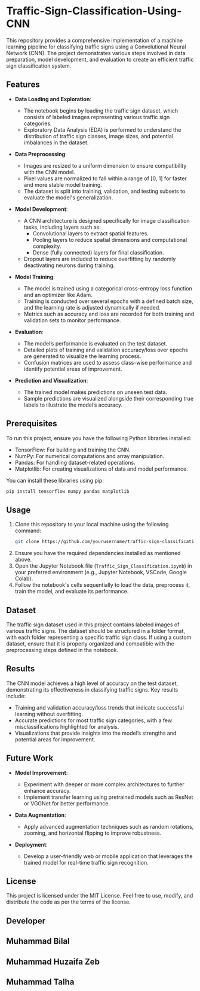 # Traffic-Sign-Classification-Using-CNN

This repository provides a comprehensive implementation of a machine learning pipeline for classifying traffic signs using a Convolutional Neural Network (CNN). The project demonstrates various steps involved in data preparation, model development, and evaluation to create an efficient traffic sign classification system. 

## Features
- **Data Loading and Exploration**:
  - The notebook begins by loading the traffic sign dataset, which consists of labeled images representing various traffic sign categories.
  - Exploratory Data Analysis (EDA) is performed to understand the distribution of traffic sign classes, image sizes, and potential imbalances in the dataset.

- **Data Preprocessing**:
  - Images are resized to a uniform dimension to ensure compatibility with the CNN model.
  - Pixel values are normalized to fall within a range of [0, 1] for faster and more stable model training.
  - The dataset is split into training, validation, and testing subsets to evaluate the model's generalization.

- **Model Development**:
  - A CNN architecture is designed specifically for image classification tasks, including layers such as:
    - Convolutional layers to extract spatial features.
    - Pooling layers to reduce spatial dimensions and computational complexity.
    - Dense (fully connected) layers for final classification.
  - Dropout layers are included to reduce overfitting by randomly deactivating neurons during training.

- **Model Training**:
  - The model is trained using a categorical cross-entropy loss function and an optimizer like Adam.
  - Training is conducted over several epochs with a defined batch size, and the learning rate is adjusted dynamically if needed.
  - Metrics such as accuracy and loss are recorded for both training and validation sets to monitor performance.

- **Evaluation**:
  - The model’s performance is evaluated on the test dataset.
  - Detailed plots of training and validation accuracy/loss over epochs are generated to visualize the learning process.
  - Confusion matrices are used to assess class-wise performance and identify potential areas of improvement.

- **Prediction and Visualization**:
  - The trained model makes predictions on unseen test data.
  - Sample predictions are visualized alongside their corresponding true labels to illustrate the model’s accuracy.

## Prerequisites
To run this project, ensure you have the following Python libraries installed:
- TensorFlow: For building and training the CNN.
- NumPy: For numerical computations and array manipulation.
- Pandas: For handling dataset-related operations.
- Matplotlib: For creating visualizations of data and model performance.

You can install these libraries using pip:
```bash
pip install tensorflow numpy pandas matplotlib
```

## Usage
1. Clone this repository to your local machine using the following command:
   ```bash
   git clone https://github.com/yourusername/traffic-sign-classification.git
   ```
2. Ensure you have the required dependencies installed as mentioned above.
3. Open the Jupyter Notebook file (`Traffic_Sign_Classification.ipynb`) in your preferred environment (e.g., Jupyter Notebook, VSCode, Google Colab).
4. Follow the notebook's cells sequentially to load the data, preprocess it, train the model, and evaluate its performance.

## Dataset
The traffic sign dataset used in this project contains labeled images of various traffic signs. The dataset should be structured in a folder format, with each folder representing a specific traffic sign class. If using a custom dataset, ensure that it is properly organized and compatible with the preprocessing steps defined in the notebook.

## Results
The CNN model achieves a high level of accuracy on the test dataset, demonstrating its effectiveness in classifying traffic signs. Key results include:
- Training and validation accuracy/loss trends that indicate successful learning without overfitting.
- Accurate predictions for most traffic sign categories, with a few misclassifications highlighted for analysis.
- Visualizations that provide insights into the model’s strengths and potential areas for improvement.

## Future Work
- **Model Improvement**:
  - Experiment with deeper or more complex architectures to further enhance accuracy.
  - Implement transfer learning using pretrained models such as ResNet or VGGNet for better performance.

- **Data Augmentation**:
  - Apply advanced augmentation techniques such as random rotations, zooming, and horizontal flipping to improve robustness.

- **Deployment**:
  - Develop a user-friendly web or mobile application that leverages the trained model for real-time traffic sign recognition.

## License
This project is licensed under the MIT License. Feel free to use, modify, and distribute the code as per the terms of the license.

## Developer
## Muhammad Bilal
## Muhammad Huzaifa Zeb
## Muhammad Talha
